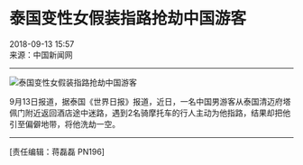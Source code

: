 # 泰国变性女假装指路抢劫中国游客

2018-09-13 15:57  
来源：中国新闻网

---

![泰国变性女假装指路抢劫中国游客](https://p2.ifengimg.com/2018_37/5b3cc9c6-5f8c-4b19-b231-3157dc0bbc1f_70B876F0586A7870B5AE224D2DCB50906E36C508_w576_h324.png)

9月13日报道，据泰国《世界日报》报道，近日，一名中国男游客从泰国清迈府塔佩门附近返回酒店途中迷路，遇到2名骑摩托车的行人主动为他指路，结果却把他引至偏僻地带，将他洗劫一空。 

---

\[责任编辑：蒋磊磊 PN196\]